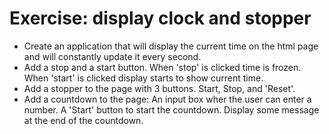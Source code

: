 # Exercise: display clock and stopper


* Create an application that will display the current time on the html page and will constantly update it every second.
* Add a stop and a start button. When 'stop' is clicked time is frozen. When 'start' is clicked display starts to show current time.
* Add a stopper to the page with 3 buttons. Start, Stop, and 'Reset'.
* Add a countdown to the page: An input box wher the user can enter a number. A 'Start' button to start the countdown. Display some message at the end of the countdown.

